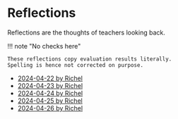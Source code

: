 # Reflections

Reflections are the thoughts of teachers looking back.

!!! note "No checks here"

    These reflections copy evaluation results literally.
    Spelling is hence not corrected on purpose.

- [2024-04-22 by Richel](20240422_richel.md)
- [2024-04-23 by Richel](20240423_richel.md)
- [2024-04-24 by Richel](20240424_richel.md)
- [2024-04-25 by Richel](20240425_richel.md)
- [2024-04-26 by Richel](20240426_richel.md)

